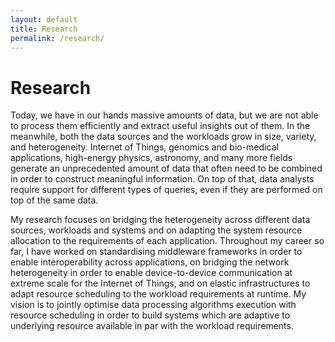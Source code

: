 ```yaml
---
layout: default
title: Research
permalink: /research/
---
```

# Research

Today, we have in our hands massive amounts of data, but we are not able to process them efficiently and extract useful insights out of them.
In the meanwhile, both the data sources and the workloads grow in size, variety, and heterogeneity.
Internet of Things, genomics and bio-medical applications, high-energy physics, astronomy, and many more fields generate an unprecedented amount of data that often need to be combined in order to construct meaningful information.
On top of that, data analysts require support for different types of queries, even if they are performed on top of the same data.

My research focuses on bridging the heterogeneity across different data sources, workloads and systems and on adapting the system resource allocation to the requirements of each application.
Throughout my career so far, I have worked on standardising middleware frameworks in order to enable interoperability across applications, on bridging the network heterogeneity in order to enable device-to-device communication at extreme scale for the Internet of Things, and on elastic infrastructures to adapt resource scheduling to the workload requirements at runtime.
My vision is to jointly optimise data processing algorithms execution with resource scheduling in order to build systems which are adaptive to underlying resource available in par with the workload requirements.

